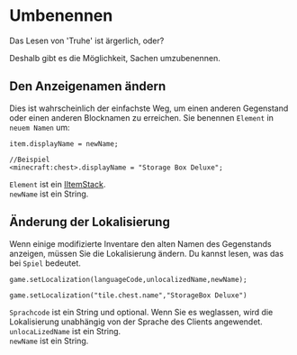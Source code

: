 # Umbenennen

Das Lesen von 'Truhe' ist ärgerlich, oder?

Deshalb gibt es die Möglichkeit, Sachen umzubenennen.

## Den Anzeigenamen ändern

Dies ist wahrscheinlich der einfachste Weg, um einen anderen Gegenstand oder einen anderen Blocknamen zu erreichen. Sie benennen `Element` in `neuem Namen` um:

```zenscript
item.displayName = newName;

//Beispiel
<minecraft:chest>.displayName = "Storage Box Deluxe";
```

`Element` ist ein [IItemStack](/Vanilla/Items/IItemStack/).  
`newName` ist ein String.

## Änderung der Lokalisierung

Wenn einige modifizierte Inventare den alten Namen des Gegenstands anzeigen, müssen Sie die Lokalisierung ändern. Du kannst lesen, was das bei `Spiel` bedeutet.

```zenscript
game.setLocalization(languageCode,unlocalizedName,newName);

game.setLocalization("tile.chest.name","StorageBox Deluxe")
```

`Sprachcode` ist ein String und optional. Wenn Sie es weglassen, wird die Lokalisierung unabhängig von der Sprache des Clients angewendet.  
`unlocaLizedName` ist ein String.  
`newName` ist ein String.